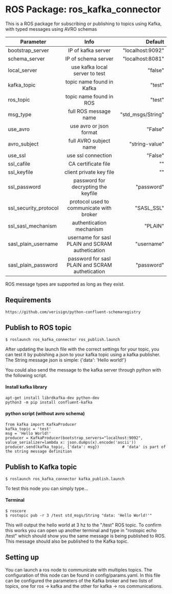 # ROS Package: ros_kafka_connector 

This is a ROS package for subscribing or publishing to topics using Kafka, with typed messages using AVRO schemas

| Parameter       |  Info           | Default  |
| ------------- |:-------------:| -----:|
| bootstrap_server | IP of kafka server | "localhost:9092" |
| schema_server | IP of schema server | "localhost:8081" |
| local_server | use kafka local server to test | "false" |
| kafka_topic | topic name found in Kafka |  "test" |
| ros_topic | topic name found in ROS |    "test" |
| msg_type | full ROS message name |    "std_msgs/String" |
| use_avro | use avro or json format | "False" |
| avro_subject | full AVRO subject name |    "string-value" |
| use_ssl | use ssl connection | "False" |
| ssl_cafile | CA certificate file | "" |
| ssl_keyfile | client private key file | "" |
| ssl_password | password for decrypting the keyfile | "password" |
| ssl_security_protocol | protocol used to communicate with broker | "SASL_SSL" |
| ssl_sasl_mechanism | authentication mechanism | "PLAIN" |
| sasl_plain_username | username for sasl PLAIN and SCRAM authetication | "username" |
| sasl_plain_password | password for sasl PLAIN and SCRAM authetication | "password" |

ROS message types are supported as long as they exist.

## Requirements

```https://github.com/verisign/python-confluent-schemaregistry```

## Publish to ROS topic
```
$ roslaunch ros_kafka_connector ros_publish.launch
```
After updating the launch file with the correct settings for your topic, you can test it by pubishing a json to your kafka topic using a kafka publisher. The String message json is simple: {'data': 'Hello world!'}

You could also send the message to the kafka server through python with the following script.

#### Install kafka library
```
apt-get install librdkafka-dev python-dev
python3 -m pip install confluent-kafka
```
#### python script (without avro schema)
```
from kafka import KafkaProducer
kafka_topic = 'test'
msg = 'Hello World!'
producer = KafkaProducer(bootstrap_servers="localhost:9092", value_serializer=lambda x: json.dumps(x).encode('ascii')) 
producer.send(kafka_topic, {'data': msg})          # 'data' is part of the string message definition
```

## Publish to Kafka topic
```
$ roslaunch ros_kafka_connector kafka_publish.launch
```

To test this node you can simply type...

#### Terminal

```
$ roscore
$ rostopic pub -r 3 /test std_msgs/String "data: 'Hello World!'"
```

This will output the hello world at 3 hz to the "/test" ROS topic. To confirm this works you can open up another terminal and type in 
"rostopic echo /test" which should show you the same message is being published to ROS. This message should also be published to the Kafka topic.

## Setting up

You can launch a ros node to communicate with multiples topics. The configuration of this node can be found in config/params.yaml. In this file can be configured the parameters of the Kafka broker and two lists of topics, one for ros -> kafka and the other for kafka -> ros communications.